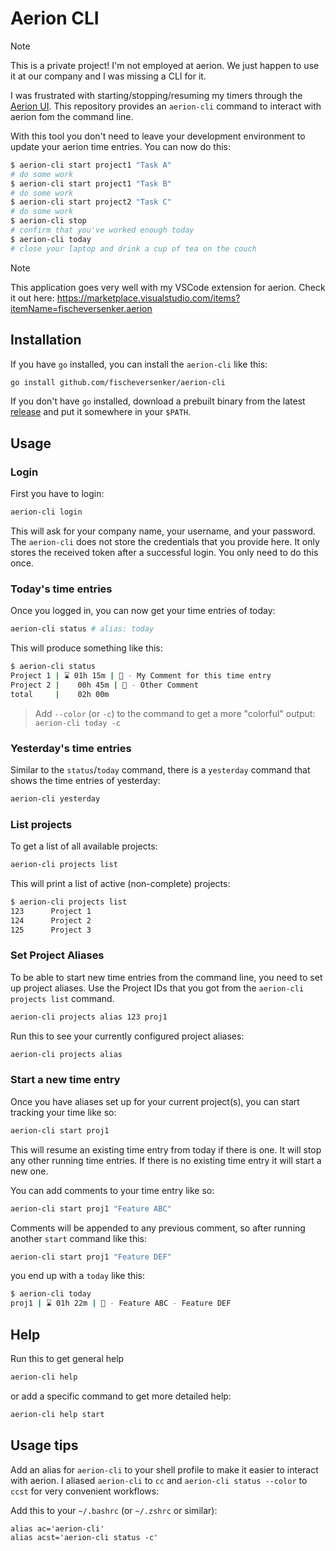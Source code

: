 # Aerion CLI

> [!NOTE]
> This is a private project! I'm not employed at aerion. We just happen to use it at our company and I was missing a CLI for it.

I was frustrated with starting/stopping/resuming my timers through the [Aerion UI](https://www.aerion.app/). This repository provides an `aerion-cli` command to interact with aerion fom the command line.

With this tool you don't need to leave your development environment to update your aerion time entries. You can now do this:

```sh
$ aerion-cli start project1 "Task A"
# do some work
$ aerion-cli start project1 "Task B"
# do some work
$ aerion-cli start project2 "Task C"
# do some work
$ aerion-cli stop
# confirm that you've worked enough today
$ aerion-cli today
# close your laptop and drink a cup of tea on the couch
```

> [!NOTE]
> This application goes very well with my VSCode extension for aerion. Check it out here: https://marketplace.visualstudio.com/items?itemName=fischeversenker.aerion

## Installation

If you have `go` installed, you can install the `aerion-cli` like this:

```sh
go install github.com/fischeversenker/aerion-cli
```

If you don't have `go` installed, download a prebuilt binary from the latest [release](https://github.com/fischeversenker/aerion-cli/releases/latest) and put it somewhere in your `$PATH`.

## Usage

### Login

First you have to login:

```sh
aerion-cli login
```

This will ask for your company name, your username, and your password. The `aerion-cli` does not store the credentials that you provide here. It only stores the received token after a successful login. You only need to do this once.

### Today's time entries

Once you logged in, you can now get your time entries of today:

```sh
aerion-cli status # alias: today
```

This will produce something like this:

```sh
$ aerion-cli status
Project 1 | ⌛ 01h 15m | 📝 - My Comment for this time entry
Project 2 |    00h 45m | 📝 - Other Comment
total     |    02h 00m
```

> Add `--color` (or `-c`) to the command to get a more "colorful" output: `aerion-cli today -c`

### Yesterday's time entries

Similar to the `status`/`today` command, there is a `yesterday` command that shows the time entries of yesterday:

```sh
aerion-cli yesterday
```

### List projects

To get a list of all available projects:

```sh
aerion-cli projects list
```

This will print a list of active (non-complete) projects:

```sh
$ aerion-cli projects list
123      Project 1
124      Project 2
125      Project 3
```

### Set Project Aliases

To be able to start new time entries from the command line, you need to set up project aliases. Use the Project IDs that you got from the `aerion-cli projects list` command.

```sh
aerion-cli projects alias 123 proj1
```

Run this to see your currently configured project aliases:

```sh
aerion-cli projects alias
```

### Start a new time entry

Once you have aliases set up for your current project(s), you can start tracking your time like so:

```sh
aerion-cli start proj1
```

This will resume an existing time entry from today if there is one. It will stop any other running time entries. If there is no existing time entry it will start a new one.

You can add comments to your time entry like so:

```sh
aerion-cli start proj1 "Feature ABC"
```

Comments will be appended to any previous comment, so after running another `start` command like this:

```sh
aerion-cli start proj1 "Feature DEF"
```

you end up with a `today` like this:

```sh
$ aerion-cli today
proj1 | ⌛ 01h 22m | 📝 - Feature ABC - Feature DEF
```

## Help

Run this to get general help

```sh
aerion-cli help
```

or add a specific command to get more detailed help:

```sh
aerion-cli help start
```

## Usage tips

Add an alias for `aerion-cli` to your shell profile to make it easier to interact with aerion. I aliased `aerion-cli` to `cc` and `aerion-cli status --color` to `ccst` for very convenient workflows:

Add this to your `~/.bashrc` (or `~/.zshrc` or similar):
```
alias ac='aerion-cli'
alias acst='aerion-cli status -c'
```

